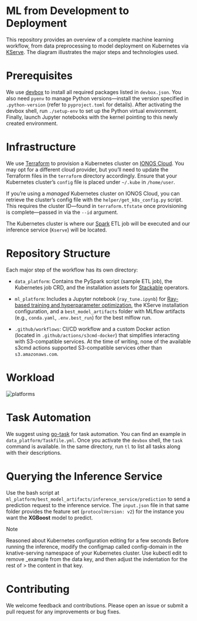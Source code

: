 # ML from Development to Deployment

This repository provides an overview of a complete machine learning workflow, from data preprocessing to model deployment on Kubernetes via [KServe](https://github.com/kserve/kserve). The diagram illustrates the major steps and technologies used.

# Prerequisites

We use [devbox](https://www.jetify.com/devbox) to install all required packages listed in `devbox.json`. You also need `pyenv` to manage Python versions—install the version specified in `.python-version` (refer to `pyproject.toml` for details). After activating the devbox shell, run `./setup-env` to set up the Python virtual environment. Finally, launch Jupyter notebooks with the kernel pointing to this newly created environment.   

# Infrastructure

We use [Terraform](https://www.terraform.io/) to provision a Kubernetes cluster on [IONOS Cloud](https://cloud.ionos.de). You may opt for a different cloud provider, but you’ll need to update the Terraform files in the `terraform` directory accordingly. Ensure that your Kubernetes cluster’s `config` file is placed under `~/.kube` in `/home/user`.

If you’re using a *managed* Kubernetes cluster on IONOS Cloud, you can retrieve the cluster’s config file with the `helper/get_k8s_config.py` script. This requires the cluster ID—found in `terraform.tfstate` once provisioning is complete—passed in via the `--id` argument.

The Kubernetes cluster is where our [Spark](https://spark.apache.org/) ETL job will be executed and our inference service (`Kserve`) will be located. 

# Repository Structure

Each major step of the workflow has its own directory:

* `data_platform`: Contains the PySpark script (sample ETL job), the Kubernetes job CRD, and the installation assets for [Stackable](https://stackable.tech/en/) operators.
* `ml_platform`: Includes a Jupyter notebook (`ray_tune.ipynb`) for [Ray-based training and hyperparameter optimization](https://docs.ray.io/en/latest/tune/index.html), the KServe installation configuration, and a `best_model_artifacts` folder with MLflow artifacts (e.g., `conda.yaml`, `.env.best_run`) for the best mlflow run.

* `.github/workflows`: CI/CD workflow and a custom Docker action (located in `.github/actions/s3cmd-docker`) that simplifies interacting with S3-compatible services. At the time of writing, none of the available s3cmd actions supported S3-compatible services other than `s3.amazonaws.com`.

# Workload

![platforms](./pictures/stack.png "Workload")

# Task Automation

We suggest using [go-task](https://github.com/go-task/task) for task automation. You can find an example in `data_platform/Taskfile.yml`. Once you activate the `devbox` shell, the `task` command is available. In the same directory, run `tl` to list all tasks along with their descriptions.

# Querying the Inference Service

Use the bash script at `ml_platform/best_model_artifacts/inference_service/prediction` to send a prediction request to the inference service. The `input.json` file in that same folder provides the feature set (`protocolVersion: v2`) for the instance you want the **XGBoost** model to predict.

> [!Note]
> Reasoned about Kubernetes configuration editing for a few seconds Before running the inference, modify the configmap
> called config-domain in the knative-serving namespace of your Kubernetes cluster. Use kubectl edit to remove _example
> from the data key, and then adjust the indentation for the rest of > the content in that key.

# Contributing

We welcome feedback and contributions. Please open an issue or submit a pull request for any improvements or bug fixes.
